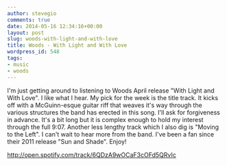 ```yaml
---
author: stevegio
comments: true
date: 2014-05-16 12:34:16+00:00
layout: post
slug: woods-with-light-and-with-love
title: Woods - With Light and With Love
wordpress_id: 548
tags:
- music
- woods
---
```


I'm just getting around to listening to Woods April release "With Light and With Love". I like what I hear. My pick for the week is the title track. It kicks off with a McGuinn-esque guitar riff that weaves it's way through the various structures the band has erected in this song. I'll ask for forgiveness in advance. It's a bit long but it is complex enough to hold my interest through the full 9:07. Another less lengthy track which I also dig is "Moving to the Left". I can't wait to hear more from the band. I've been a fan since their 2011 release "Sun and Shade". Enjoy!

http://open.spotify.com/track/6QDzA9wOCaF3cOFd5QRvIc
